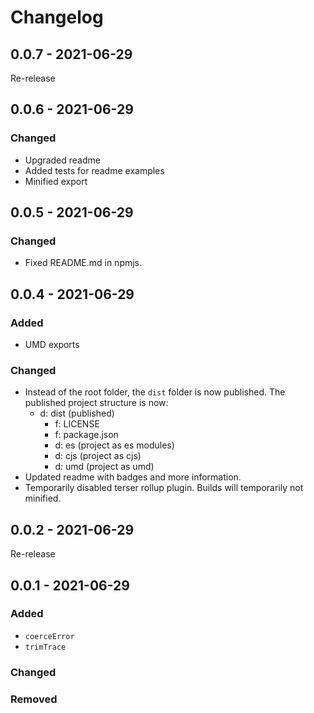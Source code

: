# Changelog

## 0.0.7 - 2021-06-29

Re-release

## 0.0.6 - 2021-06-29

### Changed

- Upgraded readme
- Added tests for readme examples
- Minified export

## 0.0.5 - 2021-06-29

### Changed

- Fixed README.md in npmjs.

## 0.0.4 - 2021-06-29

### Added

- UMD exports

### Changed

- Instead of the root folder, the `dist` folder is now published. The published project structure is now:
  - d: dist (published)
    - f: LICENSE
    - f: package.json
    - d: es (project as es modules)
    - d: cjs (project as cjs)
    - d: umd (project as umd)
- Updated readme with badges and more information.
- Temporarily disabled terser rollup plugin. Builds will temporarily not minified.

## 0.0.2 - 2021-06-29

Re-release

## 0.0.1 - 2021-06-29

### Added

- `coerceError`
- `trimTrace`

### Changed

### Removed
